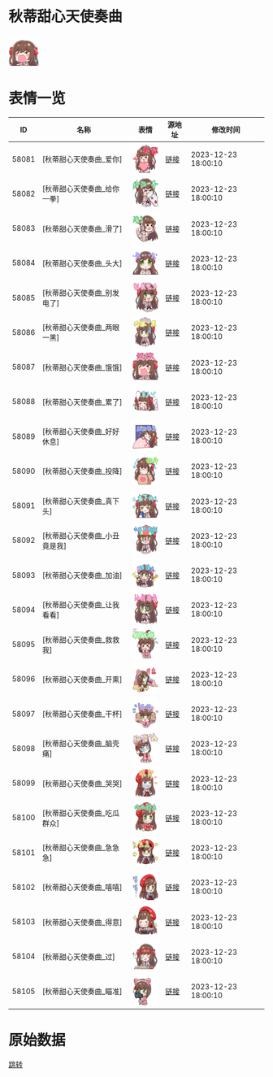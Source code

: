 # 秋蒂甜心天使奏曲

<img src="./cover.png" height="60" alt="cover" />

# 表情一览

|ID|名称|表情|源地址|修改时间|
|----|----|----|----|----|
|58081|[秋蒂甜心天使奏曲_爱你]|<img src="./pic/058081_%5B秋蒂甜心天使奏曲_爱你%5D.png" height="60" alt="爱你"/>|[链接](https://i0.hdslb.com/bfs/garb/f0b3df729d0c079eda12bb7b19f4d9da71ddb788.png)|2023-12-23 18:00:10|
|58082|[秋蒂甜心天使奏曲_给你一拳]|<img src="./pic/058082_%5B秋蒂甜心天使奏曲_给你一拳%5D.png" height="60" alt="给你一拳"/>|[链接](https://i0.hdslb.com/bfs/garb/1ad773b8d369887391d93932a02b1447e6d71f99.png)|2023-12-23 18:00:10|
|58083|[秋蒂甜心天使奏曲_滑了]|<img src="./pic/058083_%5B秋蒂甜心天使奏曲_滑了%5D.png" height="60" alt="滑了"/>|[链接](https://i0.hdslb.com/bfs/garb/783a1237281747c84cc2c2642c2c7a383e0f4997.png)|2023-12-23 18:00:10|
|58084|[秋蒂甜心天使奏曲_头大]|<img src="./pic/058084_%5B秋蒂甜心天使奏曲_头大%5D.png" height="60" alt="头大"/>|[链接](https://i0.hdslb.com/bfs/garb/022fc7c842ff0f3baf61e0db03a475f1b3480c9f.png)|2023-12-23 18:00:10|
|58085|[秋蒂甜心天使奏曲_别发电了]|<img src="./pic/058085_%5B秋蒂甜心天使奏曲_别发电了%5D.png" height="60" alt="别发电了"/>|[链接](https://i0.hdslb.com/bfs/garb/aabbd0f6782c440da76d1c1c3a9351e63d1b53b3.png)|2023-12-23 18:00:10|
|58086|[秋蒂甜心天使奏曲_两眼一黑]|<img src="./pic/058086_%5B秋蒂甜心天使奏曲_两眼一黑%5D.png" height="60" alt="两眼一黑"/>|[链接](https://i0.hdslb.com/bfs/garb/84591a76b2bda65aec8b5e55e4764bc290d2d2b4.png)|2023-12-23 18:00:10|
|58087|[秋蒂甜心天使奏曲_饿饿]|<img src="./pic/058087_%5B秋蒂甜心天使奏曲_饿饿%5D.png" height="60" alt="饿饿"/>|[链接](https://i0.hdslb.com/bfs/garb/ecf258ec672643a3eb84dd90308ddc38edd8103b.png)|2023-12-23 18:00:10|
|58088|[秋蒂甜心天使奏曲_累了]|<img src="./pic/058088_%5B秋蒂甜心天使奏曲_累了%5D.png" height="60" alt="累了"/>|[链接](https://i0.hdslb.com/bfs/garb/8fb8526fc74c897cde0dacea0369bfb98a88d5ad.png)|2023-12-23 18:00:10|
|58089|[秋蒂甜心天使奏曲_好好休息]|<img src="./pic/058089_%5B秋蒂甜心天使奏曲_好好休息%5D.png" height="60" alt="好好休息"/>|[链接](https://i0.hdslb.com/bfs/garb/0dc6f3dd4db460d8030d1172ec63514adab70510.png)|2023-12-23 18:00:10|
|58090|[秋蒂甜心天使奏曲_投降]|<img src="./pic/058090_%5B秋蒂甜心天使奏曲_投降%5D.png" height="60" alt="投降"/>|[链接](https://i0.hdslb.com/bfs/garb/36a80d0dfb756935bbc64672eb50e5d842c726de.png)|2023-12-23 18:00:10|
|58091|[秋蒂甜心天使奏曲_真下头]|<img src="./pic/058091_%5B秋蒂甜心天使奏曲_真下头%5D.png" height="60" alt="真下头"/>|[链接](https://i0.hdslb.com/bfs/garb/174d53b79e73f7452ffc94f27c74b24789218e74.png)|2023-12-23 18:00:10|
|58092|[秋蒂甜心天使奏曲_小丑竟是我]|<img src="./pic/058092_%5B秋蒂甜心天使奏曲_小丑竟是我%5D.png" height="60" alt="小丑竟是我"/>|[链接](https://i0.hdslb.com/bfs/garb/999658f8d5f59121ec9ae28bc978d971b444cbbe.png)|2023-12-23 18:00:10|
|58093|[秋蒂甜心天使奏曲_加油]|<img src="./pic/058093_%5B秋蒂甜心天使奏曲_加油%5D.png" height="60" alt="加油"/>|[链接](https://i0.hdslb.com/bfs/garb/25803f74d306f06627e10cb0810add90f673f490.png)|2023-12-23 18:00:10|
|58094|[秋蒂甜心天使奏曲_让我看看]|<img src="./pic/058094_%5B秋蒂甜心天使奏曲_让我看看%5D.png" height="60" alt="让我看看"/>|[链接](https://i0.hdslb.com/bfs/garb/c66f70b3fa826cdb107f00c10e314480db6ff5f6.png)|2023-12-23 18:00:10|
|58095|[秋蒂甜心天使奏曲_救救我]|<img src="./pic/058095_%5B秋蒂甜心天使奏曲_救救我%5D.png" height="60" alt="救救我"/>|[链接](https://i0.hdslb.com/bfs/garb/2a3aca31b3f84aa47bad43c06478b3f184bea3bb.png)|2023-12-23 18:00:10|
|58096|[秋蒂甜心天使奏曲_开熏]|<img src="./pic/058096_%5B秋蒂甜心天使奏曲_开熏%5D.png" height="60" alt="开熏"/>|[链接](https://i0.hdslb.com/bfs/garb/4e63dfd584345c4737b2138b3948198da71e75f3.png)|2023-12-23 18:00:10|
|58097|[秋蒂甜心天使奏曲_干杯]|<img src="./pic/058097_%5B秋蒂甜心天使奏曲_干杯%5D.png" height="60" alt="干杯"/>|[链接](https://i0.hdslb.com/bfs/garb/0d25fd91f64e811a7ddf0abd86a2c0ee4d088ee6.png)|2023-12-23 18:00:10|
|58098|[秋蒂甜心天使奏曲_脑壳痛]|<img src="./pic/058098_%5B秋蒂甜心天使奏曲_脑壳痛%5D.png" height="60" alt="脑壳痛"/>|[链接](https://i0.hdslb.com/bfs/garb/e1b876bc39ad0393b5c3bd6e87243ae855b31c7b.png)|2023-12-23 18:00:10|
|58099|[秋蒂甜心天使奏曲_哭哭]|<img src="./pic/058099_%5B秋蒂甜心天使奏曲_哭哭%5D.png" height="60" alt="哭哭"/>|[链接](https://i0.hdslb.com/bfs/garb/d64c7777cb7b1b4286d94980f0640d18c1bfa2ea.png)|2023-12-23 18:00:10|
|58100|[秋蒂甜心天使奏曲_吃瓜群众]|<img src="./pic/058100_%5B秋蒂甜心天使奏曲_吃瓜群众%5D.png" height="60" alt="吃瓜群众"/>|[链接](https://i0.hdslb.com/bfs/garb/7dc31fddeb9b9edd23f894f2cef2bf76cda4b20b.png)|2023-12-23 18:00:10|
|58101|[秋蒂甜心天使奏曲_急急急]|<img src="./pic/058101_%5B秋蒂甜心天使奏曲_急急急%5D.png" height="60" alt="急急急"/>|[链接](https://i0.hdslb.com/bfs/garb/2d682883ed5a2cdf7dabf8841faefe64806eea09.png)|2023-12-23 18:00:10|
|58102|[秋蒂甜心天使奏曲_嘻嘻]|<img src="./pic/058102_%5B秋蒂甜心天使奏曲_嘻嘻%5D.png" height="60" alt="嘻嘻"/>|[链接](https://i0.hdslb.com/bfs/garb/fcc3491c3dbe0afa7f3c61ce93f75a278d739ff5.png)|2023-12-23 18:00:10|
|58103|[秋蒂甜心天使奏曲_得意]|<img src="./pic/058103_%5B秋蒂甜心天使奏曲_得意%5D.png" height="60" alt="得意"/>|[链接](https://i0.hdslb.com/bfs/garb/7d77192a07bc3e548eb3bbe51e12d4b808282c07.png)|2023-12-23 18:00:10|
|58104|[秋蒂甜心天使奏曲_过]|<img src="./pic/058104_%5B秋蒂甜心天使奏曲_过%5D.png" height="60" alt="过"/>|[链接](https://i0.hdslb.com/bfs/garb/29d2d6728865653d0e7d5e1defa34f5816fe2cb1.png)|2023-12-23 18:00:10|
|58105|[秋蒂甜心天使奏曲_瞄准]|<img src="./pic/058105_%5B秋蒂甜心天使奏曲_瞄准%5D.png" height="60" alt="瞄准"/>|[链接](https://i0.hdslb.com/bfs/garb/68b0c5a5ab4a49190a6272661bf0c89c5a1dfcfa.png)|2023-12-23 18:00:10|

# 原始数据

[跳转](./raw.json)

